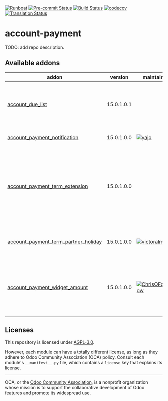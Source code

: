 
[![Runboat](https://img.shields.io/badge/runboat-Try%20me-875A7B.png)](https://runboat.odoo-community.org/builds?repo=OCA/account-payment&target_branch=15.0)
[![Pre-commit Status](https://github.com/OCA/account-payment/actions/workflows/pre-commit.yml/badge.svg?branch=15.0)](https://github.com/OCA/account-payment/actions/workflows/pre-commit.yml?query=branch%3A15.0)
[![Build Status](https://github.com/OCA/account-payment/actions/workflows/test.yml/badge.svg?branch=15.0)](https://github.com/OCA/account-payment/actions/workflows/test.yml?query=branch%3A15.0)
[![codecov](https://codecov.io/gh/OCA/account-payment/branch/15.0/graph/badge.svg)](https://codecov.io/gh/OCA/account-payment)
[![Translation Status](https://translation.odoo-community.org/widgets/account-payment-15-0/-/svg-badge.svg)](https://translation.odoo-community.org/engage/account-payment-15-0/?utm_source=widget)

<!-- /!\ do not modify above this line -->

# account-payment

TODO: add repo description.

<!-- /!\ do not modify below this line -->

<!-- prettier-ignore-start -->

[//]: # (addons)

Available addons
----------------
addon | version | maintainers | summary
--- | --- | --- | ---
[account_due_list](account_due_list/) | 15.0.1.0.1 |  | List of open credits and debits, with due date
[account_payment_notification](account_payment_notification/) | 15.0.1.0.0 | [![yajo](https://github.com/yajo.png?size=30px)](https://github.com/yajo) | Notifiy upcoming payments
[account_payment_term_extension](account_payment_term_extension/) | 15.0.1.0.0 |  | Adds rounding, months, weeks and multiple payment days properties on payment term lines
[account_payment_term_partner_holiday](account_payment_term_partner_holiday/) | 15.0.1.0.0 | [![victoralmau](https://github.com/victoralmau.png?size=30px)](https://github.com/victoralmau) | Account Payment Term Partner Holiday
[account_payment_widget_amount](account_payment_widget_amount/) | 15.0.1.0.0 | [![ChrisOForgeFlow](https://github.com/ChrisOForgeFlow.png?size=30px)](https://github.com/ChrisOForgeFlow) | Extends the payment widget to be able to choose the payment amount

[//]: # (end addons)

<!-- prettier-ignore-end -->

## Licenses

This repository is licensed under [AGPL-3.0](LICENSE).

However, each module can have a totally different license, as long as they adhere to Odoo Community Association (OCA)
policy. Consult each module's `__manifest__.py` file, which contains a `license` key
that explains its license.

----
OCA, or the [Odoo Community Association](http://odoo-community.org/), is a nonprofit
organization whose mission is to support the collaborative development of Odoo features
and promote its widespread use.
